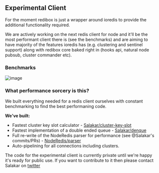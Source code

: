 ## Experimental Client

For the moment redibox is just a wrapper around ioredis to provide the additional functionality required. 

We are actively working on the next redis client for node and it'll be the most performant client there is (see the benchmarks) and are aiming to have majority of the features ioredis has (e.g. clustering and sentinel support) along with redibox core baked right in (hooks api, natural node pubsub, cluster commander etc).

### Benchmarks
![image](https://cloud.githubusercontent.com/assets/5347038/18583376/276bc118-7c02-11e6-8efa-e131287ae503.png)

### What performance sorcery is this?

We built everything needed for a redis client ourselves with constant benchmarking to find the best performaning code.

**We've built:**
 - Fastest cluster key slot calculator - [Salakar/cluster-key-slot](https://github.com/Salakar/cluster-key-slot)
 - Fastest implementation of a double ended queue - [Salakar/denque](https://github.com/Salakar/denque)
 - Full re-write of the NodeRedis parser for performance (see @Salakar's commits/PRs) - [NodeRedis/parser](https://github.com/NodeRedis/node-redis-parser)
 - Auto-pipelining for all connections including clusters.

The code for the experimental client is currently private until we're happy it's ready for public use. If you want to contribute to it then please contact Salakar on [twitter](https://twitter.com/mikediarmid)
